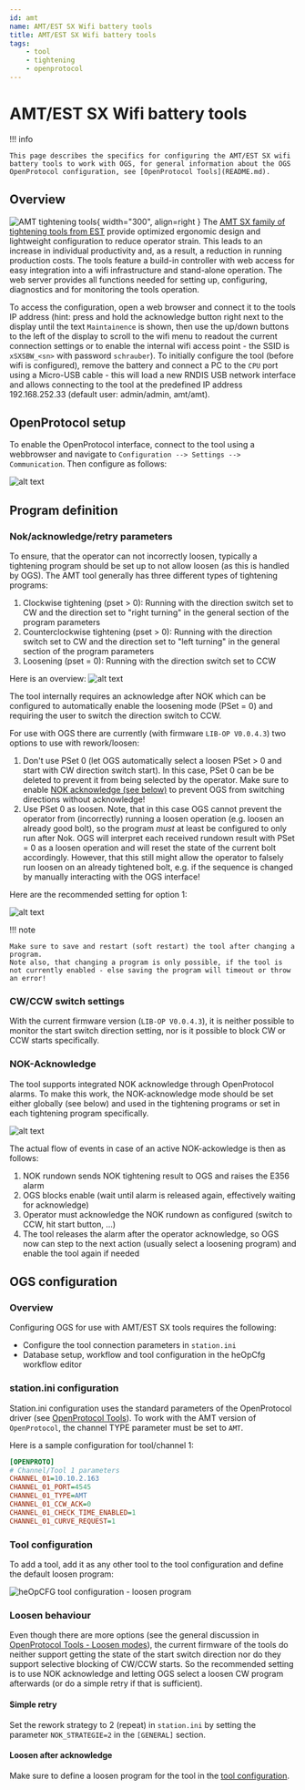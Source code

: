 ```yaml
---
id: amt
name: AMT/EST SX Wifi battery tools
title: AMT/EST SX Wifi battery tools
tags:
    - tool
    - tightening
    - openprotocol
---
```


# AMT/EST SX Wifi battery tools

!!! info

    This page describes the specifics for configuring the AMT/EST SX wifi battery tools to work with OGS, for general information about the OGS OpenProtocol configuration, see [OpenProtocol Tools](README.md).


## Overview

![AMT tightening tools](resources/amt-tools.png){ width="300", align=right }
The [AMT SX family of tightening tools from EST](https://amt.schmidgruppe.de/de/produkte/amt/schraubtechnik/akku-werkzeuge-hsxb.html) provide optimized ergonomic design and lightweight configuration to reduce operator strain. This leads to an increase in individual productivity and, as a result, a reduction in running production costs. The tools feature a build-in controller with web access for easy integration into a wifi infrastructure and stand-alone operation. The web server provides all functions needed for setting up, configuring, diagnostics and for monitoring the tools operation.

To access the configuration, open a web browser and connect it to the tools IP address (hint: press and hold the acknowledge button right next to the display until the text `Maintainence` is shown, then use the up/down buttons to the left of the display to scroll to the wifi menu to readout the current connection settings or to enable the internal wifi access point - the SSID is `xSXSBW_<sn>` with password `schrauber`). To initially configure the tool (before wifi is configured), remove the battery and connect a PC to the `CPU` port using a Micro-USB cable - this will load a new RNDIS USB network interface and allows connecting to the tool at the predefined IP address 192.168.252.33 (default user: admin/admin, amt/amt).

## OpenProtocol setup

To enable the OpenProtocol interface, connect to the tool using a webbrowser and navigate to `Configuration --> Settings --> Communication`. Then configure as follows:

![alt text](resources/amt-openprotocol.png)

## Program definition

### Nok/acknowledge/retry parameters 

To ensure, that the operator can not incorrectly loosen, typically a tightening program should be set up to not allow loosen (as this is handled by OGS). The AMT tool generally has three different types of tightening programs:

1. Clockwise tightening (pset > 0): Running with the direction switch set to CW and the direction set to "right turning" in the general section of the program parameters 
2. Counterclockwise tightening (pset > 0): Running with the direction switch set to CW and the direction set to "left turning" in the general section of the program parameters
3. Loosening (pset = 0): Running with the direction switch set to CCW

Here is an overview:
![alt text](resources/amt-prg-types.png)

The tool internally requires an acknowledge after NOK which can be configured to automatically enable the loosening mode (PSet = 0) and requiring the user to switch the direction switch to CCW. 

For use with OGS there are currently (with firmware `LIB-OP V0.0.4.3`) two options to use with rework/loosen:

1. Don't use PSet 0 (let OGS automatically select a loosen PSet > 0 and start with CW direction switch start). In this case, PSet 0 can be be deleted to prevent it from being selected by the operator. Make sure to enable [NOK acknowledge (see below)](#nok-acknowledge) to prevent OGS from switching directions without acknowledge!
2. Use PSet 0 as loosen. Note, that in this case OGS cannot prevent the operator from (incorrectly) running a loosen operation (e.g. loosen an already good bolt), so the program *must* at least be configured to only run after Nok. OGS will interpret each received rundown result with PSet = 0 as a loosen operation and will reset the state of the current bolt accordingly. However, that this still might allow the operator to falsely run loosen on an already tightened bolt, e.g. if the sequence is changed by manually interacting with the OGS interface! 

Here are the recommended setting for option 1:

![alt text](resources/amt-programparameters.png)

!!! note

    Make sure to save and restart (soft restart) the tool after changing a program.
    Note also, that changing a program is only possible, if the tool is not currently enabled - else saving the program will timeout or throw an error!

### CW/CCW switch settings

With the current firmware version (`LIB-OP V0.0.4.3`), it is neither possible to monitor the start switch direction setting, nor is it possible to block CW or CCW starts specifically. 

### NOK-Acknowledge

The tool supports integrated NOK acknowledge through OpenProtocol alarms. To make this work, the NOK-acknowledge mode should be set either globally (see below) and used in the tightening programs or set in each tightening program specifically.

![alt text](resources/amt-global.png)

The actual flow of events in case of an active NOK-ackowledge is then as follows:

1. NOK rundown sends NOK tightening result to OGS and raises the E356 alarm
2. OGS blocks enable (wait until alarm is released again, effectively waiting for acknowledge)
3. Operator must acknowledge the NOK rundown as configured (switch to CCW, hit start button, ...)
4. The tool releases the alarm after the operator acknowledge, so OGS now can step to the next action (usually select a loosening program) and enable the tool again if needed

## OGS configuration

### Overview

Configuring OGS for use with AMT/EST SX tools requires the following:
- Configure the tool connection parameters in `station.ini`
- Database setup, workflow and tool configuration in the heOpCfg workflow editor

### station.ini configuration

Station.ini configuration uses the standard parameters of the OpenProtocol driver (see [OpenProtocol Tools](README.md)).
To work with the AMT version of `OpenProtocol`, the channel TYPE parameter must be set to `AMT`.

Here is a sample configuration for tool/channel 1:

``` ini
[OPENPROTO]
# Channel/Tool 1 parameters
CHANNEL_01=10.10.2.163
CHANNEL_01_PORT=4545
CHANNEL_01_TYPE=AMT
CHANNEL_01_CCW_ACK=0
CHANNEL_01_CHECK_TIME_ENABLED=1
CHANNEL_01_CURVE_REQUEST=1
```

### Tool configuration

To add a tool, add it as any other tool to the tool configuration and define the default loosen program:

![heOpCFG tool configuration - loosen program](resources/heOpCfg-tool-loosen-params.png)

### Loosen behaviour

Even though there are more options (see the general discussion in [OpenProtocol Tools - Loosen modes](README.md#loosen-modes)), the current firmware of the tools do neither support getting the state of the start switch direction nor do they support selective blocking of CW/CCW starts. So the recommended setting is to use NOK acknowledge and letting OGS select a loosen CW program afterwards (or do a simple retry if that is sufficient).

#### Simple retry

Set the rework strategy to 2 (repeat) in `station.ini` by setting the parameter `NOK_STRATEGIE=2` in the `[GENERAL]` section.

#### Loosen after acknowledge

Make sure to define a loosen program for the tool in the [tool configuration](#tool-configuration).

